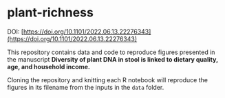 # plant-richness

DOI: [https://doi.org/10.1101/2022.06.13.22276343](https://doi.org/10.1101/2022.06.13.22276343)

This repository contains data and code to reproduce figures presented in the manuscript **Diversity of plant DNA in stool is linked to dietary quality, age, and household income.**

Cloning the repository and knitting each R notebook will reproduce the figures in its filename from the inputs in the `data` folder.
